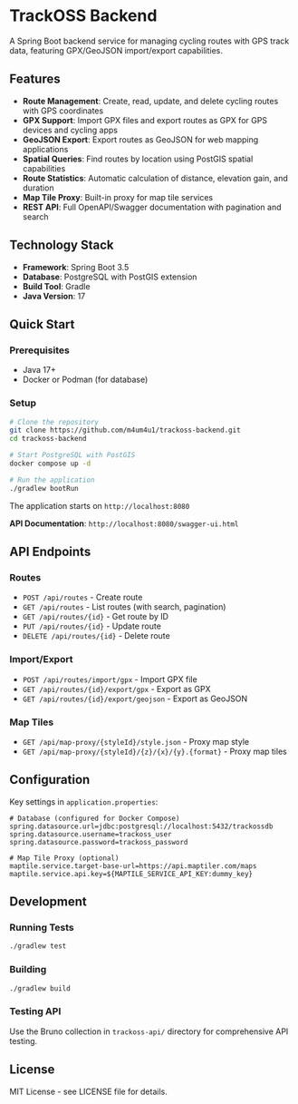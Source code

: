 # TrackOSS Backend

A Spring Boot backend service for managing cycling routes with GPS track data, featuring GPX/GeoJSON import/export capabilities.

## Features

- **Route Management**: Create, read, update, and delete cycling routes with GPS coordinates
- **GPX Support**: Import GPX files and export routes as GPX for GPS devices and cycling apps
- **GeoJSON Export**: Export routes as GeoJSON for web mapping applications
- **Spatial Queries**: Find routes by location using PostGIS spatial capabilities
- **Route Statistics**: Automatic calculation of distance, elevation gain, and duration
- **Map Tile Proxy**: Built-in proxy for map tile services
- **REST API**: Full OpenAPI/Swagger documentation with pagination and search

## Technology Stack

- **Framework**: Spring Boot 3.5
- **Database**: PostgreSQL with PostGIS extension
- **Build Tool**: Gradle
- **Java Version**: 17

## Quick Start

### Prerequisites
- Java 17+
- Docker or Podman (for database)

### Setup
```bash
# Clone the repository
git clone https://github.com/m4um4u1/trackoss-backend.git
cd trackoss-backend

# Start PostgreSQL with PostGIS
docker compose up -d

# Run the application
./gradlew bootRun
```

The application starts on `http://localhost:8080`

**API Documentation**: `http://localhost:8080/swagger-ui.html`

## API Endpoints

### Routes
- `POST /api/routes` - Create route
- `GET /api/routes` - List routes (with search, pagination)
- `GET /api/routes/{id}` - Get route by ID
- `PUT /api/routes/{id}` - Update route
- `DELETE /api/routes/{id}` - Delete route

### Import/Export
- `POST /api/routes/import/gpx` - Import GPX file
- `GET /api/routes/{id}/export/gpx` - Export as GPX
- `GET /api/routes/{id}/export/geojson` - Export as GeoJSON

### Map Tiles
- `GET /api/map-proxy/{styleId}/style.json` - Proxy map style
- `GET /api/map-proxy/{styleId}/{z}/{x}/{y}.{format}` - Proxy map tiles

## Configuration

Key settings in `application.properties`:

```properties
# Database (configured for Docker Compose)
spring.datasource.url=jdbc:postgresql://localhost:5432/trackossdb
spring.datasource.username=trackoss_user
spring.datasource.password=trackoss_password

# Map Tile Proxy (optional)
maptile.service.target-base-url=https://api.maptiler.com/maps
maptile.service.api.key=${MAPTILE_SERVICE_API_KEY:dummy_key}
```

## Development

### Running Tests
```bash
./gradlew test
```

### Building
```bash
./gradlew build
```

### Testing API
Use the Bruno collection in `trackoss-api/` directory for comprehensive API testing.

## License

MIT License - see LICENSE file for details.